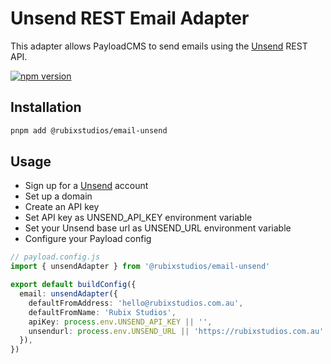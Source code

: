 # Unsend REST Email Adapter

This adapter allows PayloadCMS to send emails using the [Unsend](https://unsend.dev) REST API.

[![npm version](https://img.shields.io/npm/v/@rubixstudios/email-unsend.svg)](https://www.npmjs.com/package/@rubixstudios/email-unsend)

## Installation

```sh
pnpm add @rubixstudios/email-unsend
```

## Usage

- Sign up for a [Unsend](https://unsend.dev) account
- Set up a domain
- Create an API key
- Set API key as UNSEND_API_KEY environment variable
- Set your Unsend base url as UNSEND_URL environment variable
- Configure your Payload config

```ts
// payload.config.js
import { unsendAdapter } from '@rubixstudios/email-unsend'

export default buildConfig({
  email: unsendAdapter({
    defaultFromAddress: 'hello@rubixstudios.com.au',
    defaultFromName: 'Rubix Studios',
    apiKey: process.env.UNSEND_API_KEY || '',
    unsendurl: process.env.UNSEND_URL || 'https://rubixstudios.com.au'
  }),
})
```
